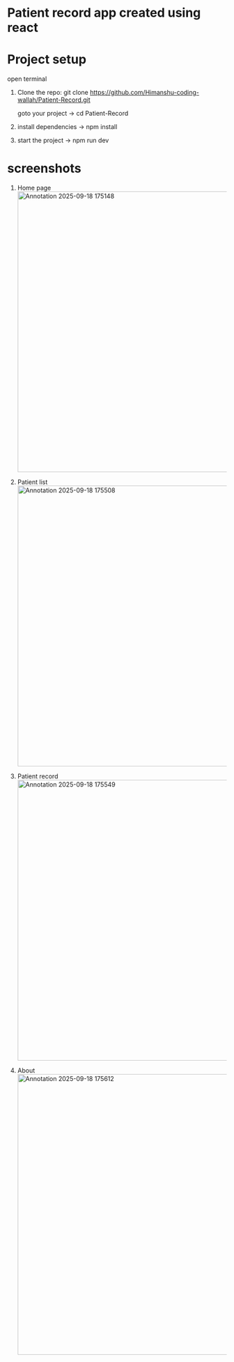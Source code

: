 # Patient record app created using react

# Project setup
   open terminal
1. Clone the repo:
   git clone https://github.com/Himanshu-coding-wallah/Patient-Record.git
   
   goto your project -> cd Patient-Record
   
3. install dependencies -> npm install

4. start the project -> npm run dev

# screenshots

1. Home page
   <img width="1366" height="644" alt="Annotation 2025-09-18 175148" src="https://github.com/user-attachments/assets/e744a9f0-1ade-4ae7-811a-7c96a9b70561" />

2. Patient list
   <img width="1366" height="644" alt="Annotation 2025-09-18 175508" src="https://github.com/user-attachments/assets/a22bbaea-7ef6-4d89-9d5c-093fcc2a1271" />

3. Patient record
   <img width="1366" height="644" alt="Annotation 2025-09-18 175549" src="https://github.com/user-attachments/assets/5555ccd9-46dc-4890-9f14-339ace621b7e" />

4. About
   <img width="1366" height="644" alt="Annotation 2025-09-18 175612" src="https://github.com/user-attachments/assets/ec1369f6-f138-4913-9df5-13fef096c857" />

